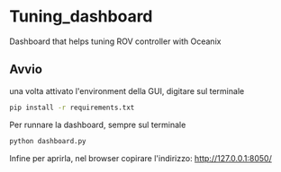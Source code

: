 # Tuning_dashboard
Dashboard that helps tuning ROV controller with Oceanix

## Avvio
una volta attivato l'environment della GUI, digitare sul terminale

```bash
pip install -r requirements.txt
```

Per runnare la dashboard, sempre sul terminale

```bash
python dashboard.py
```

Infine per aprirla, nel browser copirare l'indirizzo: http://127.0.0.1:8050/
